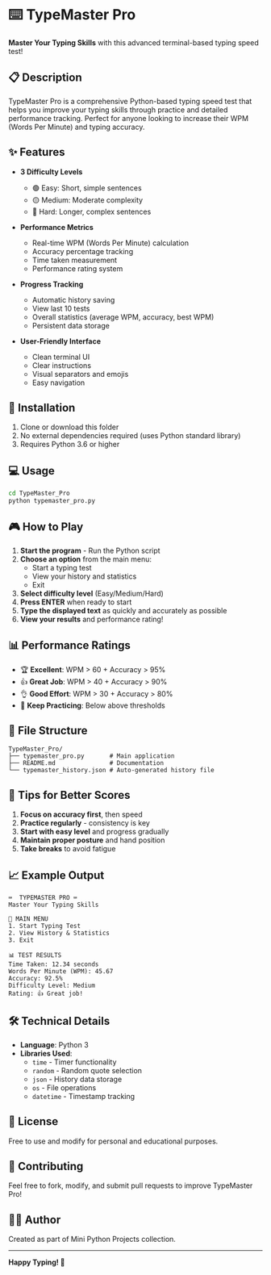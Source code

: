 # ⌨️ TypeMaster Pro

**Master Your Typing Skills** with this advanced terminal-based typing speed test!

## 📋 Description

TypeMaster Pro is a comprehensive Python-based typing speed test that helps you improve your typing skills through practice and detailed performance tracking. Perfect for anyone looking to increase their WPM (Words Per Minute) and typing accuracy.

## ✨ Features

- **3 Difficulty Levels**
  - 🟢 Easy: Short, simple sentences
  - 🟡 Medium: Moderate complexity
  - 🔴 Hard: Longer, complex sentences

- **Performance Metrics**
  - Real-time WPM (Words Per Minute) calculation
  - Accuracy percentage tracking
  - Time taken measurement
  - Performance rating system

- **Progress Tracking**
  - Automatic history saving
  - View last 10 tests
  - Overall statistics (average WPM, accuracy, best WPM)
  - Persistent data storage

- **User-Friendly Interface**
  - Clean terminal UI
  - Clear instructions
  - Visual separators and emojis
  - Easy navigation

## 🚀 Installation

1. Clone or download this folder
2. No external dependencies required (uses Python standard library)
3. Requires Python 3.6 or higher

## 💻 Usage

```bash
cd TypeMaster_Pro
python typemaster_pro.py
```

## 🎮 How to Play

1. **Start the program** - Run the Python script
2. **Choose an option** from the main menu:
   - Start a typing test
   - View your history and statistics
   - Exit
3. **Select difficulty level** (Easy/Medium/Hard)
4. **Press ENTER** when ready to start
5. **Type the displayed text** as quickly and accurately as possible
6. **View your results** and performance rating!

## 📊 Performance Ratings

- 🏆 **Excellent**: WPM > 60 + Accuracy > 95%
- 👍 **Great Job**: WPM > 40 + Accuracy > 90%
- 👌 **Good Effort**: WPM > 30 + Accuracy > 80%
- 💪 **Keep Practicing**: Below above thresholds

## 📁 File Structure

```
TypeMaster_Pro/
├── typemaster_pro.py       # Main application
├── README.md               # Documentation
└── typemaster_history.json # Auto-generated history file
```

## 🎯 Tips for Better Scores

1. **Focus on accuracy first**, then speed
2. **Practice regularly** - consistency is key
3. **Start with easy level** and progress gradually
4. **Maintain proper posture** and hand position
5. **Take breaks** to avoid fatigue

## 📈 Example Output

```
⌨️  TYPEMASTER PRO ⌨️
Master Your Typing Skills

🎯 MAIN MENU
1. Start Typing Test
2. View History & Statistics
3. Exit

📊 TEST RESULTS
Time Taken: 12.34 seconds
Words Per Minute (WPM): 45.67
Accuracy: 92.5%
Difficulty Level: Medium
Rating: 👍 Great job!
```

## 🛠️ Technical Details

- **Language**: Python 3
- **Libraries Used**: 
  - `time` - Timer functionality
  - `random` - Random quote selection
  - `json` - History data storage
  - `os` - File operations
  - `datetime` - Timestamp tracking

## 📝 License

Free to use and modify for personal and educational purposes.

## 🤝 Contributing

Feel free to fork, modify, and submit pull requests to improve TypeMaster Pro!

## 👨‍💻 Author

Created as part of Mini Python Projects collection.

---

**Happy Typing! 🎉**
